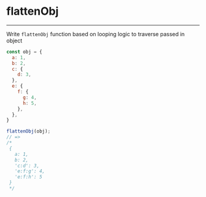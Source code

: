 # flattenObj

---
Write `flattenObj` function based on looping logic to traverse passed in object

```js
const obj = {
  a: 1,
  b: 2,
  c: {
    d: 3,
  },
  e: {
    f: {
      g: 4,
      h: 5,
    },
  },
}

flattenObj(obj);
// =>
/* 
 {    
   a: 1,
   b: 2,
   'c:d': 3,
   'e:f:g': 4,
   'e:f:h': 5
 }
 */

```